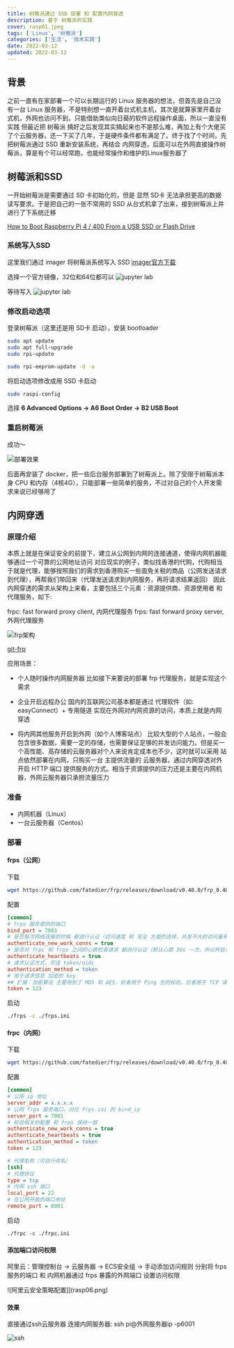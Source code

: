 ```yaml
---
title: 树莓派通过 SSD 部署 和 配置内网穿透
description: 基于 树莓派的实践
cover: rasp01.jpeg
tags: ['Linux', '树莓派']
categories: ['生活', '技术实践']
date: 2022-03-12
updated: 2022-03-12
---
```


## 背景
之前一直有在家部署一个可以长期运行的 Linux 服务器的想法，但首先是自己没有一台 Linux 服务器，不是特别想一直开着台式机主机，其次是就算家里开着台式机，外网也访问不到，只能借助类似向日葵的软件远程操作桌面，所以一直没有实践
但最近把 树莓派 搞好之后发现其实搞起来也不是那么难，再加上有个大佬买了个云服务器，还一下买了几年，于是硬件条件都有满足了。终于找了个时间，先把树莓派通过 SSD 重新安装系统，再结合 内网穿透，后面可以在外网直接操作树莓派，算是有个可以经常跑，也能经常操作和维护的Linux服务器了

## 树莓派和SSD
一开始树莓派是需要通过 SD 卡初始化的，但是 显然 SD卡 无法承担更高的数据读写要求。于是把自己的一张不常用的 SSD 从台式机拿了出来，接到树莓派上并进行了下系统迁移

[How to Boot Raspberry Pi 4 / 400 From a USB SSD or Flash Drive](https://www.tomshardware.com/how-to/boot-raspberry-pi-4-usb)

### 系统写入SSD
这里我们通过 imager 将树莓派系统写入 SSD
[imager官方下载](https://www.raspberrypi.com/software/)

选择一个官方镜像，32位和64位都可以
![jupyter lab](rasp03.png)

等待写入
![jupyter lab](rasp02.png)

### 修改启动选项
登录树莓派（这里还是用 SD卡 启动），安装 bootloader

```sh
sudo apt update
sudo apt full-upgrade
sudo rpi-update

sudo rpi-eeprom-update -d -a
```

将启动选项修改成用 SSD 卡启动

```sh
sudo raspi-config
```

选择 **6 Advanced Options -> A6 Boot Order -> B2 USB Boot**

### 重启树莓派
成功～

![部署效果](rasp04.png)

后面再安装了 docker，把一些后台服务部署到了树莓派上。除了受限于树莓派本身 CPU 和内存（4核4G），只能部署一些简单的服务，不过对自己的个人开发需求来说已经够用了

## 内网穿透

### 原理介绍
本质上就是在保证安全的前提下，建立从公网到内网的连接通道，使得内网机器能够通过一个可靠的公网地址访问
对应现实的例子，类似找香港的代购，代购相当于就是代理，能够按照我们的需求到香港购买一些面免关税的商品（公网发送请求到代理），再帮我们带回来（代理发送请求到内网服务，再将请求结果返回）
因此内网穿透的需求从架构上来看，主要包括三个元素：资源提供商、资源使用者 和 代理服务，如下:

frpc: fast forward proxy client, 内网代理服务
frps: fast forward proxy server, 外网代理服务

![frp架构](rasp05.png)

[git-frp](https://github.com/fatedier/frp)

应用场景：
- ​个人随时操作内网服务器
比如接下来要说的部署 frp 代理服务，就是实现这个需求

- 企业开启远程办公
国内的互联网公司基本都是通过 代理软件（如: easyConnect）+ 专用隧道 实现在外网对内网资源的访问，本质上就是内网穿透

- 将内网其他服务开启到外网（如个人博客站点）
比较大型的个人站点，一般会包含很多数据，需要一定的存储，也需要保证足够的并发访问能力。但是买一个高性能、高存储的云服务器对个人来说肯定成本也不少，这时就可以采用 站点依然部署在内网，只购买一台 主提供流量的 云服务器，通过内网穿透对外开启 HTTP 端口 提供服务的方式。相当于资源提供的压力还是主要在内网机器，外网云服务器只承担流量压力

### 准备
- 内网机器（Linux）
- 一台云服务器（Centos）

### 部署

#### frps（公网）

下载
```sh
wget https://github.com/fatedier/frp/releases/download/v0.40.0/frp_0.40.0_linux_amd64.tar.gz
```

配置
```ini
[common]
# frps 服务提供的端口
bind_port = 7001
# 是否每次网络连接的时候 都进行认证（访问速度 和 安全 方面的选择，并发不大的访问量来说影响不大）
authenticate_new_work_conns = true
# 是否对 frpc 和 frps 之间的心跳检查请求 都进行认证（默认心跳 30s 一次，所以开启认证影响不大）
authenticate_heartbeats = true
# 请求认证方式，可选 token/oidc
authentication_method = token
# 用于请求信息 加密的 key
## 扩展：加密算法 主要用到了 MD5 和 AES，前者用于 Ping 包的校验，后者用于 TCP 请求的校验，具体实现可以参考 frp 作者的 golib 仓库 - git-golib-crypto
token = 123
```

启动
```sh
./frps -c ./frps.ini
```

#### frpc（内网）

下载
```sh
wget https://github.com/fatedier/frp/releases/download/v0.40.0/frp_0.40.0_linux_arm64.tar.gz
```

配置
```ini
[common]
# 公网 ip 地址
server_addr = x.x.x.x
# 公网 frps 服务端口，对应 frps.ini 的 bind_ip
server_port = 7001
# 校验相关的配置 和 frps 保持一致
authenticate_new_work_conns = true
authenticate_heartbeats = true
authentication_method = token
token = 123

# 代理名称（可自行命名）
[ssh]
# 代理协议
type = tcp
# 内网 ssh 端口
local_port = 22
# 在公网开放的端口地址
remote_port = 6001
```

启动
```
./frpc -c ./frpc.ini
```

#### 添加端口访问权限
阿里云：管理控制台 -> 云服务器 -> ECS安全组 -> 手动添加访问规则
分别将 frps 服务的端口 和 内网机器通过 frps 暴露的外网端口 设置访问权限

![阿里云安全策略配置]](rasp06.png)

#### 效果
直接通过ssh云服务器 连接内网服务器:
ssh pi@外网服务器ip -p6001

![ssh](rasp07.png)
